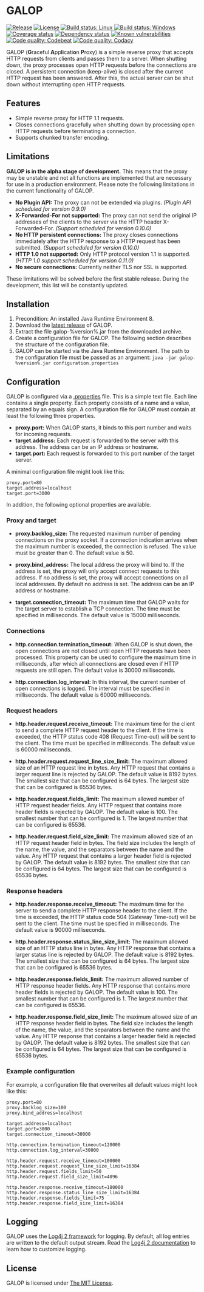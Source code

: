 # GALOP

[![Release](https://img.shields.io/github/release/galop-proxy/galop.svg)](https://github.com/galop-proxy/galop/releases)
[![License](https://img.shields.io/github/license/galop-proxy/galop.svg)](https://github.com/galop-proxy/galop/blob/master/LICENSE)
[![Build status: Linux](https://travis-ci.org/galop-proxy/galop.svg?branch=master)](https://travis-ci.org/galop-proxy/galop)
[![Build status: Windows](https://ci.appveyor.com/api/projects/status/pab8i233g8ups6ei/branch/master?svg=true)](https://ci.appveyor.com/project/SebastianSchmidt/galop/branch/master)
[![Coverage status](https://coveralls.io/repos/github/galop-proxy/galop/badge.svg?branch=master)](https://coveralls.io/github/galop-proxy/galop?branch=master)
[![Dependency status](https://www.versioneye.com/user/projects/590cf5e39e070f0038ec764e/badge.svg)](https://www.versioneye.com/user/projects/590cf5e39e070f0038ec764e)
[![Known vulnerabilities](https://snyk.io/test/github/galop-proxy/galop/badge.svg)](https://snyk.io/test/github/galop-proxy/galop)
[![Code quality: Codebeat](https://codebeat.co/badges/e829bef3-a2dd-4a3a-8aa8-91465fc1214b)](https://codebeat.co/projects/github-com-galop-proxy-galop-master)
[![Code quality: Codacy](https://api.codacy.com/project/badge/Grade/2e7f37da8cfe481fa7cd928433c3fd35)](https://www.codacy.com/app/SebastianSchmidt/galop?utm_source=github.com&amp;utm_medium=referral&amp;utm_content=galop-proxy/galop&amp;utm_campaign=Badge_Grade)

GALOP (**G**raceful **A**pp**l**icati**o**n **P**roxy) is a simple reverse
proxy that accepts HTTP requests from clients and passes them to a server.
When shutting down, the proxy processes open HTTP requests before the
connections are closed. A persistent connection (keep-alive) is closed after
the current HTTP request has been answered. After this, the actual server can
be shut down without interrupting open HTTP requests.


## Features

- Simple reverse proxy for HTTP 1.1 requests.
- Closes connections gracefully when shutting down by processing open HTTP
  requests before terminating a connection.
- Supports chunked transfer encoding.


## Limitations

**GALOP is in the alpha stage of development.** This means that the proxy may
be unstable and not all functions are implemented that are necessary for use in
a production environment. Please note the following limitations in the current
functionality of GALOP.

- **No Plugin API:** The proxy can not be extended via plugins.
  *(Plugin API scheduled for version 0.9.0)*
- **X-Forwarded-For not supported:** The proxy can not send the original
  IP addresses of the clients to the server via the HTTP header X-Forwarded-For.
  *(Support scheduled for version 0.10.0)*
- **No HTTP persistent connections:** The proxy closes connections
  immediately after the HTTP response to a HTTP request has been submitted.
  *(Support scheduled for version 0.10.0)*
- **HTTP 1.0 not supported:** Only HTTP protocol version 1.1 is supported.
  *(HTTP 1.0 support scheduled for version 0.11.0)*
- **No secure connections:** Currently neither TLS nor SSL is supported.

These limitations will be solved before the first stable release.
During the development, this list will be constantly updated.


## Installation

1. Precondition: An installed Java Runtime Environment 8.
2. Download the
   [latest release](https://github.com/galop-proxy/galop/releases/latest)
   of GALOP.
3. Extract the file galop-%version%.jar from the downloaded archive.
4. Create a configuration file for GALOP.
   The following section describes the structure of the configuration file.
5. GALOP can be started via the Java Runtime Environment.
   The path to the configuration file must be passed as an argument:
   `java -jar galop-%version%.jar configuration.properties`


## Configuration

GALOP is configured via a [.properties](https://en.wikipedia.org/wiki/.properties)
file. This is a simple text file. Each line contains a single property.
Each property consists of a name and a value, separated by an equals sign.
A configuration file for GALOP must contain at least the following three
properties.

- **proxy.port:**
  When GALOP starts, it binds to this port number and waits for incoming requests.
- **target.address:**
  Each request is forwarded to the server with this address.
  The address can be an IP address or hostname.
- **target.port:**
  Each request is forwarded to this port number of the target server.

A minimal configuration file might look like this:

```
proxy.port=80
target.address=localhost
target.port=3000
```

In addition, the following optional properties are available.


### Proxy and target

- **proxy.backlog_size:**
  The requested maximum number of pending connections on the proxy socket.
  If a connection indication arrives when the maximum number is exceeded,
  the connection is refused. The value must be greater than 0. The default
  value is 50.

- **proxy.bind_address:**
  The local address the proxy will bind to. If the address is set, the proxy
  will only accept connect requests to this address. If no address is set, the
  proxy will accept connections on all local addresses. By default no address
  is set. The address can be an IP address or hostname.

- **target.connection_timeout:**
  The maximum time that GALOP waits for the target server to establish a TCP
  connection. The time must be specified in milliseconds. The default value is
  15000 milliseconds.


### Connections

- **http.connection.termination_timeout:**
  When GALOP is shut down, the open connections are not closed until open HTTP
  requests have been processed. This property can be used to configure the
  maximum time in milliseconds, after which all connections are closed even if
  HTTP requests are still open. The default value is 30000 milliseconds.

- **http.connection.log_interval:**
  In this interval, the current number of open connections is logged. The
  interval must be specified in milliseconds. The default value is 60000
  milliseconds.


### Request headers

- **http.header.request.receive_timeout:**
  The maximum time for the client to send a complete HTTP request header to the
  client. If the time is exceeded, the HTTP status code 408 (Request Time-out)
  will be sent to the client. The time must be specified in milliseconds.
  The default value is 60000 milliseconds.

- **http.header.request.request_line_size_limit:**
  The maximum allowed size of an HTTP request line in bytes. Any HTTP request
  that contains a larger request line is rejected by GALOP. The default value
  is 8192 bytes. The smallest size that can be configured is 64 bytes. The
  largest size that can be configured is 65536 bytes.

- **http.header.request.fields_limit:**
  The maximum allowed number of HTTP request header fields. Any HTTP request
  that contains more header fields is rejected by GALOP. The default value
  is 100. The smallest number that can be configured is 1. The largest number
  that can be configured is 65536.

- **http.header.request.field_size_limit:** The maximum allowed size of an HTTP
  request header field in bytes. The field size includes the length of the name,
  the value, and the separators between the name and the value. Any HTTP request
  that contains a larger header field is rejected by GALOP. The default value is
  8192 bytes. The smallest size that can be configured is 64 bytes. The largest
  size that can be configured is 65536 bytes.


### Response headers

- **http.header.response.receive_timeout:**
  The maximum time for the server to send a complete HTTP response header to
  the client. If the time is exceeded, the HTTP status code
  504 (Gateway Time-out) will be sent to the client. The time must be specified
  in milliseconds. The default value is 90000 milliseconds.

- **http.header.response.status_line_size_limit:**
  The maximum allowed size of an HTTP status line in bytes. Any HTTP response
  that contains a larger status line is rejected by GALOP. The default value is
  8192 bytes. The smallest size that can be configured is 64 bytes. The largest
  size that can be configured is 65536 bytes.

- **http.header.response.fields_limit:**
  The maximum allowed number of HTTP response header fields. Any HTTP response
  that contains more header fields is rejected by GALOP. The default value
  is 100. The smallest number that can be configured is 1. The largest number
  that can be configured is 65536.

- **http.header.response.field_size_limit:**
  The maximum allowed size of an HTTP response header field in bytes. The field
  size includes the length of the name, the value, and the separators between
  the name and the value. Any HTTP response that contains a larger header field
  is rejected by GALOP. The default value is 8192 bytes. The smallest size that
  can be configured is 64 bytes. The largest size that can be configured is
  65536 bytes.


### Example configuration

For example, a configuration file that overwrites all default values might
look like this:

```
proxy.port=80
proxy.backlog_size=100
proxy.bind_address=localhost

target.address=localhost
target.port=3000
target.connection_timeout=30000

http.connection.termination_timeout=120000
http.connection.log_interval=30000

http.header.request.receive_timeout=100000
http.header.request.request_line_size_limit=16384
http.header.request.fields_limit=50
http.header.request.field_size_limit=4096

http.header.response.receive_timeout=180000
http.header.response.status_line_size_limit=16384
http.header.response.fields_limit=75
http.header.response.field_size_limit=16384
```


## Logging

GALOP uses the [Log4j 2 framework](https://logging.apache.org/log4j/2.0/) for
logging. By default, all log entries are written to the default output stream.
Read the [Log4j 2 documentation](https://logging.apache.org/log4j/2.0/manual/configuration.html)
to learn how to customize logging.


## License

GALOP is licensed under [The MIT License](https://opensource.org/licenses/MIT).
